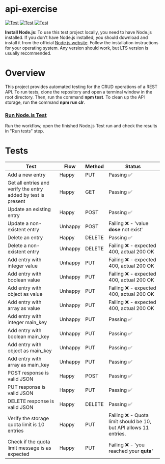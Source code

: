 # api-exercise
[![Test](https://img.shields.io/badge/setup-automated-blue?logo=npm)](https://github.com/dmiljkoviclevi9/api-exercise/actions/workflows/nodejs-test.yml)
[![Test](https://badgen.net/badge/failing/8/red)](https://github.com/dmiljkoviclevi9/api-exercise/actions/runs/4909558166/jobs/8766037036)
[![Test](https://badgen.net/badge/passing/11/green)](https://github.com/dmiljkoviclevi9/api-exercise/actions/runs/4909558166/jobs/8766037036)

**Install Node.js**: To use this test project locally, you need to have Node.js installed. If you don't have Node.js installed, you should download and install it from the official [Node.js website](https://nodejs.org/). Follow the installation instructions for your operating system. Any version should work, but LTS version is usually recommended.

# Overview
This project provides automated testing for the CRUD operations of a REST API.
To run tests, clone the repository and open a terminal window in the root directory. Then, run the command **npm test**. To clean up the API storage, run the command **npm run clr**.

### [Run Node.js Test](https://github.com/dmiljkoviclevi9/api-exercise/actions/workflows/nodejs-test.yml)
Run the workflow, open the finished Node.js Test run and check the results in "Run tests" step.

# Tests
| Test | Flow | Method | Status |
| -------- | -------- | -------- | -------- |
| Add a new entry | Happy | PUT | Passing ✅ |
| Get all entries and verify the entry added by test is present | Happy | GET | Passing ✅ |
| Update an existing entry | Happy | POST | Passing ✅ |
| Update a non-existent entry | Unhappy | POST | Failing ❌ - 'value **dose** not exist' |
| Delete an entry | Happy | DELETE | Passing ✅ |
| Delete a non-existent entry | Unhappy | DELETE | Failing ❌ - expected 400, actual 200 OK |
| Add entry with integer value | Unhappy | PUT | Failing ❌ - expected 400, actual 200 OK|
| Add entry with boolean value | Unhappy | PUT | Failing ❌ - expected 400, actual 200 OK|
| Add entry with object as value | Unhappy | PUT | Failing ❌ - expected 400, actual 200 OK|
| Add entry with array as value | Unhappy | PUT | Failing ❌ - expected 400, actual 200 OK|
| Add entry with integer main_key | Unhappy | PUT | Passing ✅ |
| Add entry with boolean main_key | Unhappy | PUT | Passing ✅ |
| Add entry with object as main_key | Unhappy | PUT | Passing ✅ |
| Add entry with array as main_key | Unhappy | PUT | Passing ✅ |
| POST response is valid JSON | Happy | POST | Passing ✅ |
| PUT response is valid JSON | Happy | PUT | Passing ✅ |
| DELETE response is valid JSON | Happy | DELETE | Passing ✅ |
| Verify the storage quota limit is 10 entries | Happy | PUT | Failing ❌ - Quota limit should be 10, but API allows 11 entries.|
| Check if the quota limit message is as expected | Happy | PUT | Failing ❌ - 'you reached your **quta**'|

